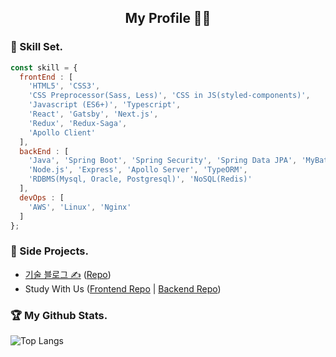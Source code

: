<h2 style="text-align: center;">My Profile 👩‍💻</p>

### 🚀 Skill Set.
```javascript
const skill = {
  frontEnd : [
    'HTML5', 'CSS3',
    'CSS Preprocessor(Sass, Less)', 'CSS in JS(styled-components)',
    'Javascript (ES6+)', 'Typescript',
    'React', 'Gatsby', 'Next.js',
    'Redux', 'Redux-Saga',
    'Apollo Client'
  ],
  backEnd : [
    'Java', 'Spring Boot', 'Spring Security', 'Spring Data JPA', 'MyBatis',
    'Node.js', 'Express', 'Apollo Server', 'TypeORM',
    'RDBMS(Mysql, Oracle, Postgresql)', 'NoSQL(Redis)'
  ],
  devOps : [
    'AWS', 'Linux', 'Nginx'
  ]
};
```

### 📃 Side Projects.
- [기술 블로그 ✍️](https://6unhkui.github.io/) ([Repo](https://github.com/6unhkui/6unhkui.github.io))
- Study With Us ([Frontend Repo](https://github.com/6unhkui/study-with-us-front) | [Backend Repo](https://github.com/6unhkui/study-with-us-back))

### 🏆 My Github Stats.
![Top Langs](https://github-readme-stats.vercel.app/api/top-langs/?username=6unhkui&theme=material-palenight)
